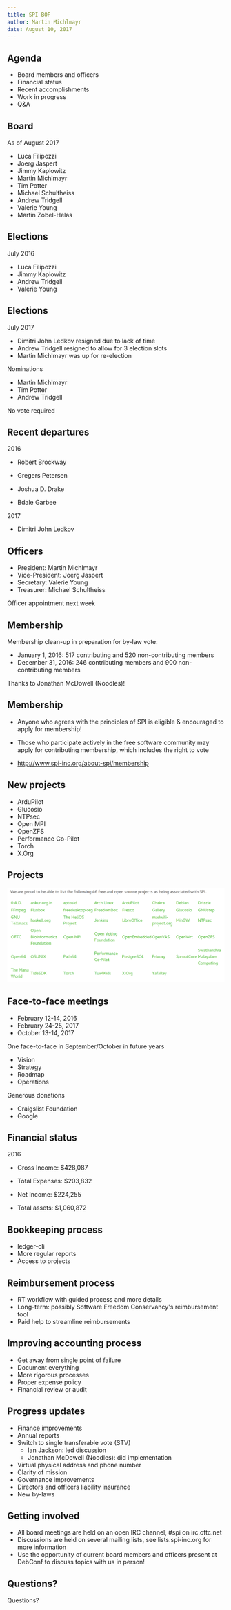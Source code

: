 ```yaml
---
title: SPI BOF
author: Martin Michlmayr
date: August 10, 2017
---
```


## Agenda

* Board members and officers
* Financial status
* Recent accomplishments
* Work in progress
* Q&A

## Board

As of August 2017

* Luca Filipozzi
* Joerg Jaspert
* Jimmy Kaplowitz
* Martin Michlmayr
* Tim Potter
* Michael Schultheiss
* Andrew Tridgell
* Valerie Young
* Martin Zobel-Helas

## Elections

July 2016

* Luca Filipozzi
* Jimmy Kaplowitz
* Andrew Tridgell
* Valerie Young

## Elections

July 2017

* Dimitri John Ledkov resigned due to lack of time
* Andrew Tridgell resigned to allow for 3 election slots
* Martin Michlmayr was up for re-election

Nominations

* Martin Michlmayr
* Tim Potter
* Andrew Tridgell

No vote required

## Recent departures

2016

* Robert Brockway
* Gregers Petersen

* Joshua D. Drake
* Bdale Garbee

2017

* Dimitri John Ledkov

## Officers

* President: Martin Michlmayr
* Vice-President: Joerg Jaspert
* Secretary: Valerie Young
* Treasurer: Michael Schultheiss

Officer appointment next week

## Membership

Membership clean-up in preparation for by-law vote:

* January 1, 2016: 517 contributing and 520 non-contributing members
* December 31, 2016:  246 contributing members and 900 non-contributing members

Thanks to Jonathan McDowell (Noodles)!

## Membership

* Anyone who agrees with the principles of SPI is eligible & encouraged to apply for membership!

* Those who participate actively in the free software community may apply for contributing membership, which includes the right to vote

* http://www.spi-inc.org/about-spi/membership

## New projects

* ArduPilot
* Glucosio
* NTPsec
* Open MPI
* OpenZFS
* Performance Co-Pilot
* Torch
* X.Org

## Projects

![](projects.png)

## Face-to-face meetings

* February 12-14, 2016
* February 24-25, 2017
* October 13-14, 2017

One face-to-face in September/October in future years

* Vision
* Strategy
* Roadmap
* Operations

Generous donations

* Craigslist Foundation
* Google

## Financial status

2016

* Gross Income: $428,087
* Total Expenses: $203,832
* Net Income: $224,255

* Total assets: $1,060,872

## Bookkeeping process

* ledger-cli
* More regular reports
* Access to projects

## Reimbursement process

* RT workflow with guided process and more details
* Long-term: possibly Software Freedom Conservancy's reimbursement tool
* Paid help to streamline reimbursements

## Improving accounting process

* Get away from single point of failure
* Document everything
* More rigorous processes
* Proper expense policy
* Financial review or audit

## Progress updates

* Finance improvements
* Annual reports
* Switch to single transferable vote (STV)
	* Ian Jackson: led discussion
	* Jonathan McDowell (Noodles): did implementation
* Virtual physical address and phone number
* Clarity of mission
* Governance improvements
* Directors and officers liability insurance
* New by-laws

## Getting involved

* All board meetings are held on an open IRC channel, #spi on irc.oftc.net
* Discussions are held on several mailing lists, see lists.spi-inc.org for more information
* Use the opportunity of current board members and officers present at DebConf to discuss topics with us in person!

## Questions?

Questions?

